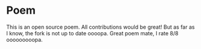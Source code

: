 # Poem
This is an open source poem. All contributions would be great!
But as far as I know, the fork is not up to date oooopa.
Great poem mate, I rate 8/8 ooooooooopa.
